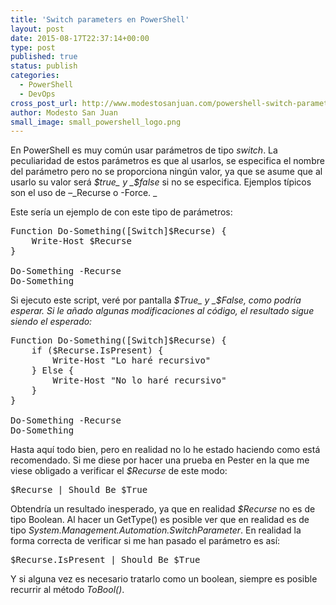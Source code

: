 ```yaml
---
title: 'Switch parameters en PowerShell'
layout: post
date: 2015-08-17T22:37:14+00:00
type: post
published: true
status: publish
categories:
  - PowerShell
  - DevOps
cross_post_url: http://www.modestosanjuan.com/powershell-switch-parameters/
author: Modesto San Juan
small_image: small_powershell_logo.png
---
```


En PowerShell es muy común usar parámetros de tipo _switch_. La peculiaridad de estos parámetros es que al usarlos, se especifica el nombre del parámetro pero no se proporciona ningún valor, ya que se asume que al usarlo su valor será _$true_ y _$false_ si no se especifica. Ejemplos típicos son el uso de &#8211;_Recurse o -Force. _

Este sería un ejemplo de con este tipo de parámetros:

<pre class="lang:ps decode:true">Function Do-Something([Switch]$Recurse) {
    Write-Host $Recurse
}

Do-Something -Recurse
Do-Something
</pre>

Si ejecuto este script, veré por pantalla _$True_ y _$False, como podría esperar. Si le añado algunas modificaciones al código, el resultado sigue siendo el esperado:_

<pre class="lang:ps decode:true">Function Do-Something([Switch]$Recurse) {
    if ($Recurse.IsPresent) { 
        Write-Host "Lo haré recursivo"
    } Else {
        Write-Host "No lo haré recursivo"
    }
}

Do-Something -Recurse
Do-Something
</pre>

Hasta aquí todo bien, pero en realidad no lo he estado haciendo como está recomendado. Si me diese por hacer una prueba en Pester en la que me viese obligado a verificar el _$Recurse_ de este modo:

<pre class="lang:ps decode:true">$Recurse | Should Be $True
</pre>

Obtendría un resultado inesperado, ya que en realidad _$Recurse_ no es de tipo Boolean. Al hacer un GetType() es posible ver que en realidad es de tipo _System.Management.Automation.SwitchParameter_. En realidad la forma correcta de verificar si me han pasado el parámetro es así:

<pre class="lang:default decode:true ">$Recurse.IsPresent | Should Be $True</pre>

Y si alguna vez es necesario tratarlo como un boolean, siempre es posible recurrir al método _ToBool()_.
